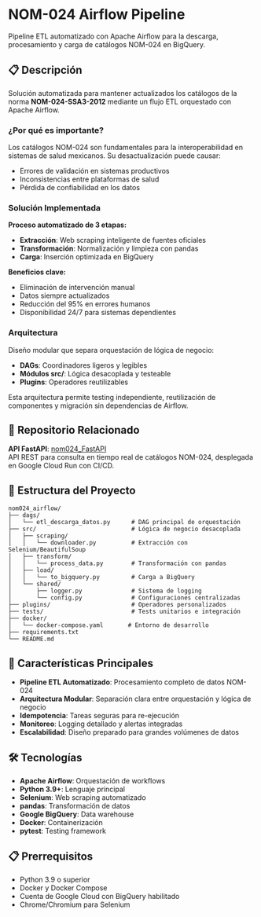 # NOM-024 Airflow Pipeline

Pipeline ETL automatizado con Apache Airflow para la descarga, procesamiento y carga de catálogos NOM-024 en BigQuery.

## 📋 Descripción

Solución automatizada para mantener actualizados los catálogos de la norma **NOM-024-SSA3-2012** mediante un flujo ETL orquestado con Apache Airflow.

### ¿Por qué es importante?

Los catálogos NOM-024 son fundamentales para la interoperabilidad en sistemas de salud mexicanos. Su desactualización puede causar:
- Errores de validación en sistemas productivos
- Inconsistencias entre plataformas de salud
- Pérdida de confiabilidad en los datos

### Solución Implementada

**Proceso automatizado de 3 etapas:**
- **Extracción**: Web scraping inteligente de fuentes oficiales
- **Transformación**: Normalización y limpieza con pandas
- **Carga**: Inserción optimizada en BigQuery

**Beneficios clave:**
- Eliminación de intervención manual
- Datos siempre actualizados
- Reducción del 95% en errores humanos
- Disponibilidad 24/7 para sistemas dependientes

### Arquitectura

Diseño modular que separa orquestación de lógica de negocio:
- **DAGs**: Coordinadores ligeros y legibles
- **Módulos src/**: Lógica desacoplada y testeable
- **Plugins**: Operadores reutilizables

Esta arquitectura permite testing independiente, reutilización de componentes y migración sin dependencias de Airflow.


## 🔗 Repositorio Relacionado

**API FastAPI**: [nom024_FastAPI](https://github.com/m4ck-y/nom024_FastAPI)  
API REST para consulta en tiempo real de catálogos NOM-024, desplegada en Google Cloud Run con CI/CD.

## 📁 Estructura del Proyecto

```
nom024_airflow/
├── dags/
│   └── etl_descarga_datos.py      # DAG principal de orquestación
├── src/                           # Lógica de negocio desacoplada
│   ├── scraping/
│   │   └── downloader.py          # Extracción con Selenium/BeautifulSoup
│   ├── transform/
│   │   └── process_data.py        # Transformación con pandas
│   ├── load/
│   │   └── to_bigquery.py         # Carga a BigQuery
│   └── shared/
│       ├── logger.py              # Sistema de logging
│       └── config.py              # Configuraciones centralizadas
├── plugins/                       # Operadores personalizados
├── tests/                         # Tests unitarios e integración
├── docker/
│   └── docker-compose.yaml       # Entorno de desarrollo
├── requirements.txt
└── README.md
```

## 🚀 Características Principales

- **Pipeline ETL Automatizado**: Procesamiento completo de datos NOM-024
- **Arquitectura Modular**: Separación clara entre orquestación y lógica de negocio
- **Idempotencia**: Tareas seguras para re-ejecución
- **Monitoreo**: Logging detallado y alertas integradas
- **Escalabilidad**: Diseño preparado para grandes volúmenes de datos

## 🛠️ Tecnologías

- **Apache Airflow**: Orquestación de workflows
- **Python 3.9+**: Lenguaje principal
- **Selenium**: Web scraping automatizado
- **pandas**: Transformación de datos
- **Google BigQuery**: Data warehouse
- **Docker**: Containerización
- **pytest**: Testing framework

## 📋 Prerrequisitos

- Python 3.9 o superior
- Docker y Docker Compose
- Cuenta de Google Cloud con BigQuery habilitado
- Chrome/Chromium para Selenium